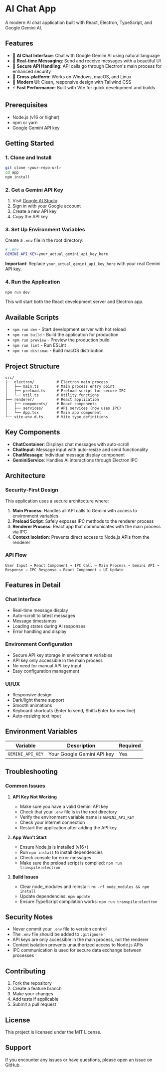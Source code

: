 # AI Chat App

A modern AI chat application built with React, Electron, TypeScript, and Google Gemini AI.

## Features

- 🤖 **AI Chat Interface**: Chat with Google Gemini AI using natural language
- 💬 **Real-time Messaging**: Send and receive messages with a beautiful UI
- 🔐 **Secure API Handling**: API calls go through Electron's main process for enhanced security
- 📱 **Cross-platform**: Works on Windows, macOS, and Linux
- 🎨 **Modern UI**: Clean, responsive design with Tailwind CSS
- ⚡ **Fast Performance**: Built with Vite for quick development and builds

## Prerequisites

- Node.js (v16 or higher)
- npm or yarn
- Google Gemini API key

## Getting Started

### 1. Clone and Install

```bash
git clone <your-repo-url>
cd app
npm install
```

### 2. Get a Gemini API Key

1. Visit [Google AI Studio](https://makersuite.google.com/app/apikey)
2. Sign in with your Google account
3. Create a new API key
4. Copy the API key

### 3. Set Up Environment Variables

Create a `.env` file in the root directory:

```bash
# .env
GEMINI_API_KEY=your_actual_gemini_api_key_here
```

**Important**: Replace `your_actual_gemini_api_key_here` with your real Gemini API key.

### 4. Run the Application

```bash
npm run dev
```

This will start both the React development server and Electron app.

## Available Scripts

- `npm run dev` - Start development server with hot reload
- `npm run build` - Build the application for production
- `npm run preview` - Preview the production build
- `npm run lint` - Run ESLint
- `npm run dist:mac` - Build macOS distribution

## Project Structure

```
src/
├── electron/          # Electron main process
│   ├── main.ts        # Main process entry point
│   ├── preload.ts     # Preload script for secure IPC
│   └── util.ts        # Utility functions
├── renderer/          # React application
│   ├── components/    # React components
│   ├── services/      # API services (now uses IPC)
│   └── App.tsx        # Main app component
└── vite-env.d.ts      # Vite type definitions
```

## Key Components

- **ChatContainer**: Displays chat messages with auto-scroll
- **ChatInput**: Message input with auto-resize and send functionality
- **ChatMessage**: Individual message display component
- **GeminiService**: Handles AI interactions through Electron IPC

## Architecture

### Security-First Design

This application uses a secure architecture where:

1. **Main Process**: Handles all API calls to Gemini with access to environment variables
2. **Preload Script**: Safely exposes IPC methods to the renderer process
3. **Renderer Process**: React app that communicates with the main process via IPC
4. **Context Isolation**: Prevents direct access to Node.js APIs from the renderer

### API Flow

```
User Input → React Component → IPC Call → Main Process → Gemini API → Response → IPC Response → React Component → UI Update
```

## Features in Detail

### Chat Interface

- Real-time message display
- Auto-scroll to latest messages
- Message timestamps
- Loading states during AI responses
- Error handling and display

### Environment Configuration

- Secure API key storage in environment variables
- API key only accessible in the main process
- No need for manual API key input
- Easy configuration management

### UI/UX

- Responsive design
- Dark/light theme support
- Smooth animations
- Keyboard shortcuts (Enter to send, Shift+Enter for new line)
- Auto-resizing text input

## Environment Variables

| Variable         | Description                | Required |
| ---------------- | -------------------------- | -------- |
| `GEMINI_API_KEY` | Your Google Gemini API key | Yes      |

## Troubleshooting

### Common Issues

1. **API Key Not Working**

   - Make sure you have a valid Gemini API key
   - Check that your `.env` file is in the root directory
   - Verify the environment variable name is `GEMINI_API_KEY`
   - Check your internet connection
   - Restart the application after adding the API key

2. **App Won't Start**

   - Ensure Node.js is installed (v16+)
   - Run `npm install` to install dependencies
   - Check console for error messages
   - Make sure the preload script is compiled: `npm run transpile:electron`

3. **Build Issues**
   - Clear node_modules and reinstall: `rm -rf node_modules && npm install`
   - Update dependencies: `npm update`
   - Ensure TypeScript compilation works: `npm run transpile:electron`

## Security Notes

- Never commit your `.env` file to version control
- The `.env` file should be added to `.gitignore`
- API keys are only accessible in the main process, not the renderer
- Context isolation prevents unauthorized access to Node.js APIs
- IPC communication is used for secure data exchange between processes

## Contributing

1. Fork the repository
2. Create a feature branch
3. Make your changes
4. Add tests if applicable
5. Submit a pull request

## License

This project is licensed under the MIT License.

## Support

If you encounter any issues or have questions, please open an issue on GitHub.
